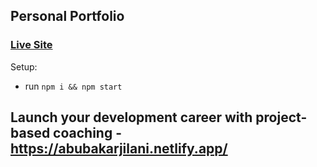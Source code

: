## Personal Portfolio

### [Live Site](https://abubakarjilani.netlify.app/)

Setup:
- run ```npm i && npm start```

## Launch your development career with project-based coaching - https://abubakarjilani.netlify.app/
